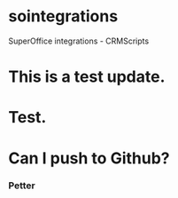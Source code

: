 # sointegrations
SuperOffice integrations - CRMScripts

# This is a test update.
# Test.

# Can I push to Github?

### Petter ###
